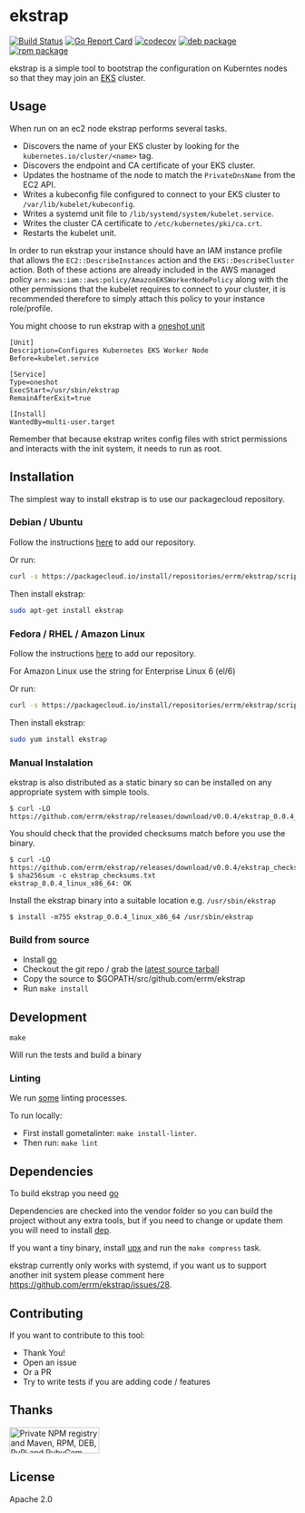 # ekstrap

[![Build Status](https://travis-ci.org/errm/ekstrap.svg?branch=master)](https://travis-ci.org/errm/ekstrap) [![Go Report Card](https://goreportcard.com/badge/github.com/errm/ekstrap)](https://goreportcard.com/report/github.com/errm/ekstrap) [![codecov](https://codecov.io/gh/errm/ekstrap/branch/master/graph/badge.svg)](https://codecov.io/gh/errm/ekstrap)
[![deb package](https://img.shields.io/badge/deb-packagecloud.io-844fec.svg)](https://packagecloud.io/errm/ekstrap) [![rpm package](https://img.shields.io/badge/rpm-packagecloud.io-844fec.svg)](https://packagecloud.io/errm/ekstrap)

ekstrap is a simple tool to bootstrap the configuration on Kuberntes nodes so that they may join an [EKS](https://aws.amazon.com/eks/) cluster.

## Usage

When run on an ec2 node ekstrap performs several tasks.

* Discovers the name of your EKS cluster by looking for the `kubernetes.io/cluster/<name>` tag.
* Discovers the endpoint and CA certificate of your EKS cluster.
* Updates the hostname of the node to match the `PrivateDnsName` from the EC2 API.
* Writes a kubeconfig file configured to connect to your EKS cluster to `/var/lib/kubelet/kubeconfig`.
* Writes a systemd unit file to `/lib/systemd/system/kubelet.service`.
* Writes the cluster CA certificate to `/etc/kubernetes/pki/ca.crt`.
* Restarts the kubelet unit.

In order to run ekstrap your instance should have an IAM instance profile that allows the `EC2::DescribeInstances` action and the `EKS::DescribeCluster` action. Both of these actions are already included in the AWS managed policy `arn:aws:iam::aws:policy/AmazonEKSWorkerNodePolicy` along with the other permissions that the kubelet requires to connect to your cluster, it is recommended therefore to simply attach this policy to your instance role/profile.

You might choose to run ekstrap with a [oneshot unit](example/ekstrap.service)

```systemd
[Unit]
Description=Configures Kubernetes EKS Worker Node
Before=kubelet.service

[Service]
Type=oneshot
ExecStart=/usr/sbin/ekstrap
RemainAfterExit=true

[Install]
WantedBy=multi-user.target
```

Remember that because ekstrap writes config files with strict permissions and interacts with the init system, it needs to run as root.

## Installation

The simplest way to install ekstrap is to use our packagecloud repository.

### Debian / Ubuntu

Follow the instructions [here](https://packagecloud.io/errm/ekstrap/install#manual-deb) to add our repository.

Or run:

```bash
curl -s https://packagecloud.io/install/repositories/errm/ekstrap/script.deb.sh | sudo bash
```

Then install ekstrap:

```bash
sudo apt-get install ekstrap
```

### Fedora / RHEL / Amazon Linux

Follow the instructions [here](https://packagecloud.io/errm/ekstrap/install#manual-rpm) to add our repository.

For Amazon Linux use the string for Enterprise Linux 6 (el/6)

Or run:

```bash
curl -s https://packagecloud.io/install/repositories/errm/ekstrap/script.rpm.sh | sudo bash
```

Then install ekstrap:

```bash
sudo yum install ekstrap
```

### Manual Instalation

ekstrap is also distributed as a static binary so can be installed on any appropriate system with simple tools.

```
$ curl -LO https://github.com/errm/ekstrap/releases/download/v0.0.4/ekstrap_0.0.4_linux_x86_64
```

You should check that the provided checksums match before you use the binary.

```
$ curl -LO https://github.com/errm/ekstrap/releases/download/v0.0.4/ekstrap_checksums.txt
$ sha256sum -c ekstrap_checksums.txt
ekstrap_0.0.4_linux_x86_64: OK
```

Install the ekstrap binary into a suitable location e.g. `/usr/sbin/ekstrap`

```
$ install -m755 ekstrap_0.0.4_linux_x86_64 /usr/sbin/ekstrap
```

### Build from source

* Install [go](https://golang.org/doc/install)
* Checkout the git repo / grab the [latest source tarball](https://github.com/errm/ekstrap/releases)
* Copy the source to $GOPATH/src/github.com/errm/ekstrap
* Run `make install`

## Development

`make`

Will run the tests and build a binary

### Linting

We run [some](.gometalinter.json) linting processes.

To run locally:

* First install gometalinter: `make install-linter`.
* Then run: `make lint`

## Dependencies

To build ekstrap you need [go](https://golang.org/)

Dependencies are checked into the vendor folder so you can build the project without any extra tools,
but if you need to change or update them you will need to install [dep](https://golang.github.io/dep/).

If you want a tiny binary, install [upx](https://upx.github.io/) and run the `make compress` task.

ekstrap currently only works with systemd, if you want us to support another init system please comment here https://github.com/errm/ekstrap/issues/28.

## Contributing

If you want to contribute to this tool:

* Thank You!
* Open an issue
* Or a PR
* Try to write tests if you are adding code / features

## Thanks

<a href="https://packagecloud.io/"><img height="46" width="158" alt="Private NPM registry and Maven, RPM, DEB, PyPi and RubyGem Repository · packagecloud" src="https://packagecloud.io/images/packagecloud-badge.png" /></a>

## License

Apache 2.0
